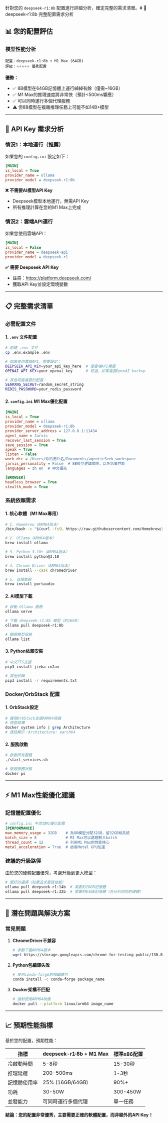 針對您的 `deepseek-r1:8b` 配置進行詳細分析，確定完整的需求清單。# 🔧 deepseek-r1:8b 完整配置需求分析

## 📊 您的配置評估

### 模型性能分析

```
配置：deepseek-r1:8b + M1 Max (64GB)
評級：⭐⭐⭐⭐⭐ 優秀配置
```

**優勢：**

- ✅ 8B模型在64GB記憶體上運行綽綽有餘（僅需~16GB）
- ✅ M1 Max的推理速度將非常快（預計<500ms響應）
- ✅ 可以同時運行多個代理服務
- ⚠️ 但8B模型在複雜推理任務上可能不如14B+模型

---

## 🔑 API Key 需求分析

### 情況1：本地運行（推薦）

如果您的 `config.ini` 設定如下：

```ini
[MAIN]
is_local = True
provider_name = ollama
provider_model = deepseek-r1:8b
```

**❌ 不需要AI模型API Key**

- Deepseek模型本地運行，無需API Key
- 所有推理計算在您的M1 Max上完成

### 情況2：雲端API運行

如果您使用雲端API：

```ini
[MAIN]
is_local = False
provider_name = deepseek-api
provider_model = deepseek-r1
```

**✅ 需要 Deepseek API Key**

- 註冊：https://platform.deepseek.com/
- 獲取API Key並設定環境變數

---

## 📋 完整需求清單

### 必需配置文件

#### 1. `.env` 文件配置

```bash
# 創建 .env 文件
cp .env.example .env

# 如果使用雲端API，需要設定：
DEEPSEEK_API_KEY=your_api_key_here  # 僅雲端API需要
OPENAI_API_KEY=your_openai_key      # 可選，如果需要OpenAI backup

# 其他可能需要的配置：
SEARXNG_SECRET=random_secret_string
REDIS_PASSWORD=your_redis_password
```

#### 2. `config.ini` M1 Max優化配置

```ini
[MAIN]
is_local = True
provider_name = ollama
provider_model = deepseek-r1:8b
provider_server_address = 127.0.0.1:11434
agent_name = Jarvis
recover_last_session = True
save_session = True
speak = True
listen = False
work_dir = /Users/你的用戶名/Documents/agenticSeek_workspace
jarvis_personality = False  # 8B模型建議關閉，以免影響性能
languages = zh en  # 中文優先

[BROWSER]
headless_browser = True
stealth_mode = True
```

### 系統依賴需求

#### 1. 核心軟體（M1 Max專用）

```bash
# 1. Homebrew（ARM64版本）
/bin/bash -c "$(curl -fsSL https://raw.githubusercontent.com/Homebrew/install/HEAD/install.sh)"

# 2. Ollama（ARM64版本）
brew install ollama

# 3. Python 3.10+（ARM64版本）
brew install python@3.10

# 4. Chrome Driver（ARM64版本）
brew install --cask chromedriver

# 5. 音頻依賴
brew install portaudio
```

#### 2. AI模型下載

```bash
# 啟動 Ollama 服務
ollama serve

# 下載 deepseek-r1:8b 模型（約16GB）
ollama pull deepseek-r1:8b

# 驗證模型安裝
ollama list
```

#### 3. Python依賴安裝

```bash
# 中文TTS支援
pip3 install jieba cn2an

# 其他依賴
pip3 install -r requirements.txt
```

### Docker/OrbStack 配置

#### 1. OrbStack設定

```bash
# 確保OrbStack支援ARM64容器
# 檢查架構
docker system info | grep Architecture
# 應該顯示：Architecture: aarch64
```

#### 2. 服務啟動

```bash
# 啟動所有服務
./start_services.sh

# 驗證服務狀態
docker ps
```

---

## ⚡ M1 Max性能優化建議

### 記憶體配置優化

```ini
# config.ini 中添加M1優化配置
[PERFORMANCE]
max_memory_usage = 32GB    # 為8B模型分配32GB，留32GB給系統
batch_size = 8             # M1 Max可以處理較大batch
thread_count = 12          # 利用M1 Max的性能核心
metal_acceleration = True  # 啟用Metal GPU加速
```

### 建議的升級路徑

由於您的硬體配置優秀，考慮升級到更大模型：

```bash
# 更好的選擇（如果追求更佳性能）
ollama pull deepseek-r1:14b  # 需要約28GB記憶體
ollama pull deepseek-r1:32b  # 需要約64GB記憶體（充分利用您的硬體）
```

---

## 🚨 潛在問題與解決方案

### 常見問題

1. **ChromeDriver不兼容**
    
    ```bash
    # 手動下載ARM64版本
    wget https://storage.googleapis.com/chrome-for-testing-public/130.0.6723.58/mac-arm64/chromedriver-mac-arm64.zip
    ```
    
2. **Python包編譯失敗**
    
    ```bash
    # 使用conda-forge的預編譯包
    conda install -c conda-forge package_name
    ```
    
3. **Docker架構不匹配**
    
    ```bash
    # 強制使用ARM64映像
    docker pull --platform linux/arm64 image_name
    ```
    

---

## 📈 預期性能指標

基於您的配置，預期性能：

|指標|deepseek-r1:8b + M1 Max|標準x86配置|
|---|---|---|
|冷啟動時間|5-8秒|15-30秒|
|推理延遲|200-500ms|1-3秒|
|記憶體使用率|25% (16GB/64GB)|90%+|
|功耗|30-50W|300-450W|
|並發能力|可同時運行多個代理|單一任務|

**結論：您的配置非常優秀，主要需要正確的軟體配置，而非額外的API Key！**